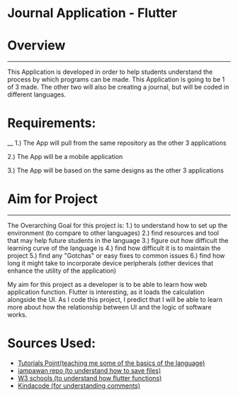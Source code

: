 # **Journal Application - Flutter**

# Overview
___
This Application is developed in order to help students understand the process by which programs can be made.
This Application is going to be 1 of 3 made. The other two will also be creating a journal, but will be coded in different languages. 

# Requirements:
__
1.) The App will pull from the same repository as the other 3 applications

2.) The App will be a mobile application

3.) The App will be based on the same designs as the other 3 applications


# Aim for Project
___
The Overarching Goal for this project is:
1.) to understand how to set up the environment (to compare to other languages)
2.) find resources and tool that may help future students in the language
3.) figure out how difficult the learning curve of the language is
4.) find how difficult it is to maintain the project
5.) find any "Gotchas" or easy fixes to common issues
6.) find how long it might take to incorporate device peripherals (other devices that enhance the utility of the application)

My aim for this project as a developer is to be able to learn how web application function. Flutter is interesting, as it loads the calculation alongside the UI. As I code this project, I predict that I will be able to learn more about how the relationship between UI and the logic of software works. 



# Sources Used:

- [Tutorials Point(teaching me some of the basics of the language)](https://www.tutorialspoint.com/flutter/flutter_creating_simple_application_in_android_studio.htm)
- [iampawan repo (to understand how to save files)](https://github.com/iampawan/FlutterExampleApps/blob/master/main.dart)
- [W3 schools (to understand how flutter functions)](https://www.w3schools.blog/which-one-is-better-kotlin-vs-flutter)
- [Kindacode (for understanding comments)](https://www.kindacode.com/article/how-to-make-comments-in-flutter-dart/)
